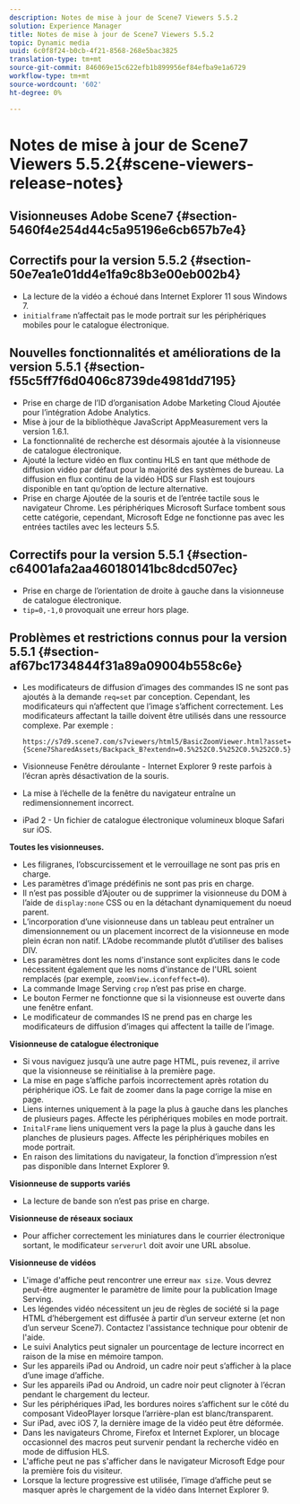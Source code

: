 ```yaml
---
description: Notes de mise à jour de Scene7 Viewers 5.5.2
solution: Experience Manager
title: Notes de mise à jour de Scene7 Viewers 5.5.2
topic: Dynamic media
uuid: 6c0f8f24-b0cb-4f21-8568-268e5bac3825
translation-type: tm+mt
source-git-commit: 846069e15c622efb1b899956ef84efba9e1a6729
workflow-type: tm+mt
source-wordcount: '602'
ht-degree: 0%

---
```



# Notes de mise à jour de Scene7 Viewers 5.5.2{#scene-viewers-release-notes}

## Visionneuses Adobe Scene7 {#section-5460f4e254d44c5a95196e6cb657b7e4}

## Correctifs pour la version 5.5.2 {#section-50e7ea1e01dd4e1fa9c8b3e00eb002b4}

* La lecture de la vidéo a échoué dans Internet Explorer 11 sous Windows 7.
* `initialframe` n’affectait pas le mode portrait sur les périphériques mobiles pour le catalogue électronique.

## Nouvelles fonctionnalités et améliorations de la version 5.5.1 {#section-f55c5ff7f6d0406c8739de4981dd7195}

* Prise en charge de l’ID d’organisation Adobe Marketing Cloud Ajoutée pour l’intégration Adobe Analytics.
* Mise à jour de la bibliothèque JavaScript AppMeasurement vers la version 1.6.1.
* La fonctionnalité de recherche est désormais ajoutée à la visionneuse de catalogue électronique.
* Ajouté la lecture vidéo en flux continu HLS en tant que méthode de diffusion vidéo par défaut pour la majorité des systèmes de bureau. La diffusion en flux continu de la vidéo HDS sur Flash est toujours disponible en tant qu’option de lecture alternative.
* Prise en charge Ajoutée de la souris et de l’entrée tactile sous le navigateur Chrome. Les périphériques Microsoft Surface tombent sous cette catégorie, cependant, Microsoft Edge ne fonctionne pas avec les entrées tactiles avec les lecteurs 5.5.

## Correctifs pour la version 5.5.1 {#section-c64001afa2aa460180141bc8dcd507ec}

* Prise en charge de l’orientation de droite à gauche dans la visionneuse de catalogue électronique.
* `tip=0,-1,0` provoquait une erreur hors plage.

## Problèmes et restrictions connus pour la version 5.5.1 {#section-af67bc1734844f31a89a09004b558c6e}

* Les modificateurs de diffusion d’images des commandes IS ne sont pas ajoutés à la demande `req=set` par conception. Cependant, les modificateurs qui n’affectent que l’image s’affichent correctement. Les modificateurs affectant la taille doivent être utilisés dans une ressource complexe. Par exemple :

   `https://s7d9.scene7.com/s7viewers/html5/BasicZoomViewer.html?asset= {Scene7SharedAssets/Backpack_B?extendn=0.5%252C0.5%252C0.5%252C0.5}`

* Visionneuse Fenêtre déroulante - Internet Explorer 9 reste parfois à l’écran après désactivation de la souris.
* La mise à l’échelle de la fenêtre du navigateur entraîne un redimensionnement incorrect.
* iPad 2 - Un fichier de catalogue électronique volumineux bloque Safari sur iOS.

**Toutes les visionneuses.**

* Les filigranes, l’obscurcissement et le verrouillage ne sont pas pris en charge.
* Les paramètres d’image prédéfinis ne sont pas pris en charge.
* Il n’est pas possible d’Ajouter ou de supprimer la visionneuse du DOM à l’aide de `display:none` CSS ou en la détachant dynamiquement du noeud parent.
* L’incorporation d’une visionneuse dans un tableau peut entraîner un dimensionnement ou un placement incorrect de la visionneuse en mode plein écran non natif. L’Adobe recommande plutôt d’utiliser des balises DIV.
* Les paramètres dont les noms d&#39;instance sont explicites dans le code nécessitent également que les noms d&#39;instance de l&#39;URL soient remplacés (par exemple, `zoomView.iconfeffect=0`).
* La commande Image Serving `crop` n’est pas prise en charge.
* Le bouton Fermer ne fonctionne que si la visionneuse est ouverte dans une fenêtre enfant.
* Le modificateur de commandes IS ne prend pas en charge les modificateurs de diffusion d’images qui affectent la taille de l’image.

**Visionneuse de catalogue électronique**

* Si vous naviguez jusqu’à une autre page HTML, puis revenez, il arrive que la visionneuse se réinitialise à la première page.
* La mise en page s’affiche parfois incorrectement après rotation du périphérique iOS. Le fait de zoomer dans la page corrige la mise en page.
* Liens internes uniquement à la page la plus à gauche dans les planches de plusieurs pages. Affecte les périphériques mobiles en mode portrait.
* `InitalFrame` liens uniquement vers la page la plus à gauche dans les planches de plusieurs pages. Affecte les périphériques mobiles en mode portrait.
* En raison des limitations du navigateur, la fonction d’impression n’est pas disponible dans Internet Explorer 9.

**Visionneuse de supports variés**

* La lecture de bande son n’est pas prise en charge.

**Visionneuse de réseaux sociaux**

* Pour afficher correctement les miniatures dans le courrier électronique sortant, le modificateur `serverurl` doit avoir une URL absolue.

**Visionneuse de vidéos**

* L&#39;image d&#39;affiche peut rencontrer une erreur `max size`. Vous devrez peut-être augmenter le paramètre de limite pour la publication Image Serving.
* Les légendes vidéo nécessitent un jeu de règles de société si la page HTML d’hébergement est diffusée à partir d’un serveur externe (et non d’un serveur Scene7). Contactez l&#39;assistance technique pour obtenir de l&#39;aide.
* Le suivi Analytics peut signaler un pourcentage de lecture incorrect en raison de la mise en mémoire tampon.
* Sur les appareils iPad ou Android, un cadre noir peut s’afficher à la place d’une image d’affiche.
* Sur les appareils iPad ou Android, un cadre noir peut clignoter à l’écran pendant le chargement du lecteur.
* Sur les périphériques iPad, les bordures noires s’affichent sur le côté du composant VideoPlayer lorsque l’arrière-plan est blanc/transparent.
* Sur iPad, avec iOS 7, la dernière image de la vidéo peut être déformée.
* Dans les navigateurs Chrome, Firefox et Internet Explorer, un blocage occasionnel des macros peut survenir pendant la recherche vidéo en mode de diffusion HLS.
* L&#39;affiche peut ne pas s&#39;afficher dans le navigateur Microsoft Edge pour la première fois du visiteur.
* Lorsque la lecture progressive est utilisée, l’image d’affiche peut se masquer après le chargement de la vidéo dans Internet Explorer 9.

